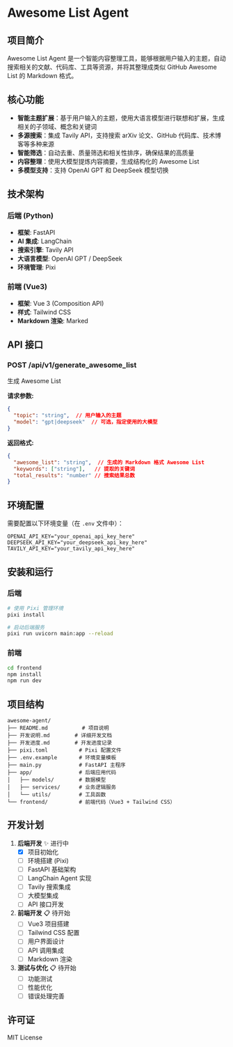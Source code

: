 # Awesome List Agent

## 项目简介

Awesome List Agent 是一个智能内容整理工具，能够根据用户输入的主题，自动搜索相关的文献、代码库、工具等资源，并将其整理成类似 GitHub Awesome List 的 Markdown 格式。

## 核心功能

- **智能主题扩展**：基于用户输入的主题，使用大语言模型进行联想和扩展，生成相关的子领域、概念和关键词
- **多源搜索**：集成 Tavily API，支持搜索 arXiv 论文、GitHub 代码库、技术博客等多种来源
- **智能筛选**：自动去重、质量筛选和相关性排序，确保结果的高质量
- **内容整理**：使用大模型提炼内容摘要，生成结构化的 Awesome List
- **多模型支持**：支持 OpenAI GPT 和 DeepSeek 模型切换

## 技术架构

### 后端 (Python)
- **框架**: FastAPI
- **AI 集成**: LangChain
- **搜索引擎**: Tavily API
- **大语言模型**: OpenAI GPT / DeepSeek
- **环境管理**: Pixi

### 前端 (Vue3)
- **框架**: Vue 3 (Composition API)
- **样式**: Tailwind CSS
- **Markdown 渲染**: Marked

## API 接口

### POST /api/v1/generate_awesome_list
生成 Awesome List

**请求参数:**
```json
{
  "topic": "string",  // 用户输入的主题
  "model": "gpt|deepseek"  // 可选，指定使用的大模型
}
```

**返回格式:**
```json
{
  "awesome_list": "string",  // 生成的 Markdown 格式 Awesome List
  "keywords": ["string"],   // 提取的关键词
  "total_results": "number" // 搜索结果总数
}
```

## 环境配置

需要配置以下环境变量（在 `.env` 文件中）：
```env
OPENAI_API_KEY="your_openai_api_key_here"
DEEPSEEK_API_KEY="your_deepseek_api_key_here"
TAVILY_API_KEY="your_tavily_api_key_here"
```

## 安装和运行

### 后端
```bash
# 使用 Pixi 管理环境
pixi install

# 启动后端服务
pixi run uvicorn main:app --reload
```

### 前端
```bash
cd frontend
npm install
npm run dev
```

## 项目结构

```
awesome-agent/
├── README.md           # 项目说明
├── 开发说明.md        # 详细开发文档
├── 开发进度.md        # 开发进度记录
├── pixi.toml          # Pixi 配置文件
├── .env.example       # 环境变量模板
├── main.py            # FastAPI 主程序
├── app/               # 后端应用代码
│   ├── models/        # 数据模型
│   ├── services/      # 业务逻辑服务
│   └── utils/         # 工具函数
└── frontend/          # 前端代码（Vue3 + Tailwind CSS）
```

## 开发计划

1. **后端开发** ✨ 进行中
   - [x] 项目初始化
   - [ ] 环境搭建 (Pixi)
   - [ ] FastAPI 基础架构
   - [ ] LangChain Agent 实现
   - [ ] Tavily 搜索集成
   - [ ] 大模型集成
   - [ ] API 接口开发

2. **前端开发** 📋 待开始
   - [ ] Vue3 项目搭建
   - [ ] Tailwind CSS 配置
   - [ ] 用户界面设计
   - [ ] API 调用集成
   - [ ] Markdown 渲染

3. **测试与优化** 📋 待开始
   - [ ] 功能测试
   - [ ] 性能优化
   - [ ] 错误处理完善

## 许可证

MIT License 